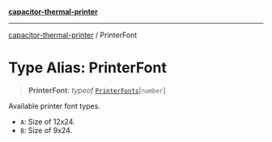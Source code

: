 [**capacitor-thermal-printer**](../README.md)

***

[capacitor-thermal-printer](../README.md) / PrinterFont

# Type Alias: PrinterFont

> **PrinterFont**: *typeof* [`PrinterFonts`](../variables/PrinterFonts.md)\[`number`\]

Available printer font types.
- `A`: Size of 12x24.
- `B`: Size of 9x24.
